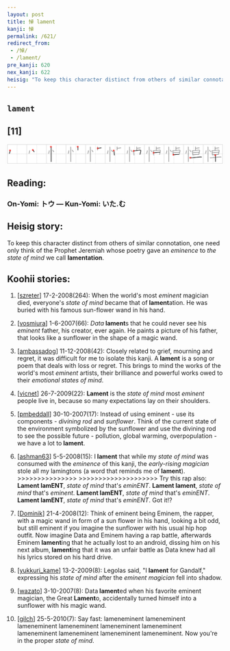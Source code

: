 ```yaml
---
layout: post
title: 悼 lament
kanji: 悼
permalink: /621/
redirect_from:
 - /悼/
 - /lament/
pre_kanji: 620
nex_kanji: 622
heisig: "To keep this character distinct from others of similar connotation, one need only think of the Prophet Jeremiah whose poetry gave an <i>eminence</i> to <i>the state of mind</i> we call <b>lamentation</b>."
---
```


## `lament`

## [11]

<div class="stroke"><img src="../images/E682BC.png" /></div>

## Reading:

### On-Yomi: トウ &mdash; Kun-Yomi: いた.む

## Heisig story:

To keep this character distinct from others of similar connotation, one need only think of the Prophet Jeremiah whose poetry gave an <i>eminence</i> to <i>the state of mind</i> we call <b>lamentation</b>.

## Koohii stories:

1) [<a href="http://kanji.koohii.com/profile/szreter">szreter</a>] 17-2-2008(264): When the world&#039;s most <em>eminent</em> magician died, everyone&#039;s <em>state of mind</em> became that of<strong> lament</strong>ation. He was buried with his famous sun-flower wand in his hand.

2) [<a href="http://kanji.koohii.com/profile/vosmiura">vosmiura</a>] 1-6-2007(66): <em>Data</em><strong> lament</strong>s that he could never see his <em>eminent</em> father, his creator, ever again. He paints a picture of his father, that looks like a sunflower in the shape of a magic wand.

3) [<a href="http://kanji.koohii.com/profile/ambassadog">ambassadog</a>] 11-12-2008(42): Closely related to grief, mourning and regret, it was difficult for me to isolate this kanji. A<strong> lament</strong> is a song or poem that deals with loss or regret. This brings to mind the works of the world&#039;s most <em>eminent</em> artists, their brilliance and powerful works owed to their <em>emotional states of mind</em>.

4) [<a href="http://kanji.koohii.com/profile/vicnet">vicnet</a>] 26-7-2009(22): <strong>Lament</strong> is the <em>state of mind</em> most <em>eminent</em> people live in, because so many expectations lay on their shoulders.

5) [<a href="http://kanji.koohii.com/profile/pmbeddall">pmbeddall</a>] 30-10-2007(17): Instead of using eminent - use its components - <em>divining rod</em> and <em>sunflower</em>. Think of the current state of the environment symbolized by the sunflower and use the divining rod to see the possible future - pollution, global warming, overpopulation - we have a lot to<strong> lament</strong>.

6) [<a href="http://kanji.koohii.com/profile/ashman63">ashman63</a>] 5-5-2008(15): I<strong> lament</strong> that while my <em>state of mind</em> was consumed with the <em>eminence</em> of this kanji, the <em>early-rising magician</em> stole all my lamingtons (a word that reminds me of<strong> lament</strong>). &gt;&gt;&gt;&gt;&gt;&gt;&gt;&gt;&gt;&gt;&gt;&gt;&gt;&gt;&gt; &gt;&gt;&gt;&gt;&gt;&gt;&gt;&gt;&gt;&gt;&gt;&gt;&gt;&gt;&gt;&gt;&gt;&gt;&gt;&gt; Try this rap also: <strong>Lament<strong> lamENT</strong></strong>, <em>state of mind</em> that&#039;s <em>eminENT</em>. <strong>Lament<strong> lament</strong></strong>, <em>state of mind</em> that&#039;s <em>eminent</em>. <strong>Lament<strong> lamENT</strong></strong>, <em>state of mind</em> that&#039;s <em>eminENT</em>. <strong>Lament<strong> lamENT</strong></strong>, <em>state of mind</em> that&#039;s <em>eminENT</em>. Got it!?

7) [<a href="http://kanji.koohii.com/profile/Dominik">Dominik</a>] 21-4-2008(12): Think of eminent being Eminem, the rapper, with a magic wand in form of a sun flower in his hand, looking a bit odd, but still eminent if you imagine the sunflower with his usual hip hop outfit. Now imagine Data and Eminem having a rap battle, afterwards Eminem<strong> lament</strong>ing that he actually lost to an android, dissing him on his next album,<strong> lament</strong>ing that it was an unfair battle as Data knew had all his lyrics stored on his hard drive.

8) [<a href="http://kanji.koohii.com/profile/yukkuri_kame">yukkuri_kame</a>] 13-2-2009(8): Legolas said, &quot;I<strong> lament</strong> for Gandalf,&quot; expressing his <em>state of mind</em> after the <em>eminent magician</em> fell into shadow.

9) [<a href="http://kanji.koohii.com/profile/wazato">wazato</a>] 3-10-2007(8): Data<strong> lament</strong>ed when his favorite eminent magician, the Great<strong> Lament</strong>o, accidentally turned himself into a sunflower with his magic wand.

10) [<a href="http://kanji.koohii.com/profile/gilch">gilch</a>] 25-5-2010(7): Say fast: lameneminent lameneminent lameneminent lameneminent lameneminent lameneminent lameneminent lameneminent lameneminent lameneminent. Now you&#039;re in the proper <em>state of mind</em>.
